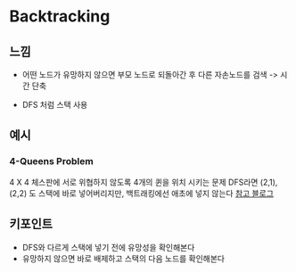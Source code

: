 # Backtracking

## 느낌

- 어떤 노드가 유망하지 않으면 부모 노드로 되돌아간 후 다른 자손노드를 검색 -> 시간 단축

- DFS 처럼 스택 사용

  

## 예시

### 4-Queens Problem

4 X 4 체스판에 서로 위협하지 않도록 4개의 퀸을 위치 시키는 문제
DFS라면 (2,1), (2,2) 도 스택에 바로 넣어버리지만, 백트래킹에선 애초에 넣지 않는다
[참고 블로그](https://idea-sketch.tistory.com/)



## 키포인트

- DFS와 다르게 스택에 넣기 전에 유망성을 확인해본다
- 유망하지 않으면 바로 배제하고 스택의 다음 노드를 확인해본다





